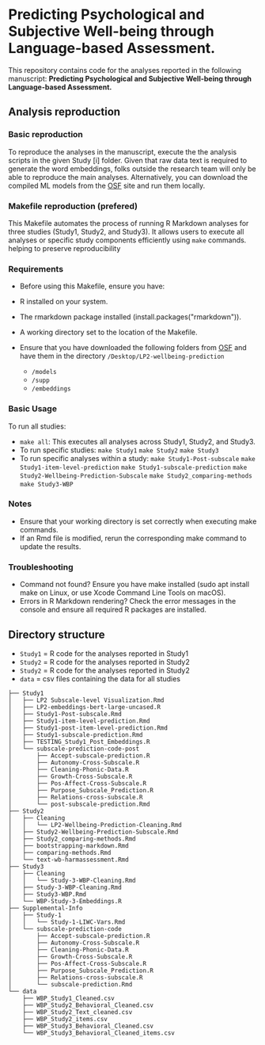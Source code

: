 # Predicting Psychological and Subjective Well-being through Language-based Assessment.

This repository contains code for the analyses reported in the following manuscript: **Predicting Psychological and Subjective Well-being through Language-based Assessment.**

## Analysis reproduction

### Basic reproduction

To reproduce the analyses in the manuscript, execute the the analysis scripts in the given Study [i] folder. Given that raw data text is required to generate the word embeddings, folks outside the research team will only be able to reproduce the main analyses. Alternatively, you can download the compiled ML models from the [OSF](https://osf.io/phguw/?view_only=f87fcacdf75e4eb29aaa9792c98623b7) site and run them locally.

### Makefile reproduction (prefered)

This Makefile automates the process of running R Markdown analyses for three studies (Study1, Study2, and Study3). It allows users to execute all analyses or specific study components efficiently using `make` commands. helping to preserve reproducibility

### Requirements

-   Before using this Makefile, ensure you have:
-   R installed on your system.
-   The rmarkdown package installed (install.packages("rmarkdown")).
-   A working directory set to the location of the Makefile.
-   Ensure that you have downloaded the following folders from [OSF](https://osf.io/phguw/?view_only=f87fcacdf75e4eb29aaa9792c98623b7) and have them in the directory `/Desktop/LP2-wellbeing-prediction`

    -   `/models`
    -   `/supp`
    -   `/embeddings`

### Basic Usage

To run all studies:

-   `make all`: This executes all analyses across Study1, Study2, and Study3.
-   To run specific studies: `make Study1` `make Study2` `make Study3`
-   To run specific analyses within a study: `make Study1-Post-subscale` `make Study1-item-level-prediction` `make Study1-subscale-prediction` `make Study2-Wellbeing-Prediction-Subscale` `make Study2_comparing-methods` `make Study3-WBP`

### Notes

-   Ensure that your working directory is set correctly when executing make commands.
-   If an Rmd file is modified, rerun the corresponding make command to update the results.

### Troubleshooting

-   Command not found? Ensure you have make installed (sudo apt install make on Linux, or use Xcode Command Line Tools on macOS).
-   Errors in R Markdown rendering? Check the error messages in the console and ensure all required R packages are installed.

## Directory structure

-   `Study1` = R code for the analyses reported in Study1
-   `Study2` = R code for the analyses reported in Study2
-   `Study2` = R code for the analyses reported in Study2
-   `data` = csv files containing the data for all studies

```         
├── Study1
│   ├── LP2 Subscale-level Visualization.Rmd
│   ├── LP2-embeddings-bert-large-uncased.R
│   ├── Study1-Post-subscale.Rmd
│   ├── Study1-item-level-prediction.Rmd
│   ├── Study1-post-item-level-prediction.Rmd
│   ├── Study1-subscale-prediction.Rmd
│   ├── TESTING_Study1_Post_Embeddings.R
│   └── subscale-prediction-code-post
│       ├── Accept-subscale-prediction.R
│       ├── Autonomy-Cross-Subscale.R
│       ├── Cleaning-Phonic-Data.R
│       ├── Growth-Cross-Subscale.R
│       ├── Pos-Affect-Cross-Subscale.R
│       ├── Purpose_Subscale_Prediction.R
│       ├── Relations-cross-subscale.R
│       └── post-subscale-prediction.Rmd
├── Study2
│   ├── Cleaning
│   │   └── LP2-Wellbeing-Prediction-Cleaning.Rmd
│   ├── Study2-Wellbeing-Prediction-Subscale.Rmd
│   ├── Study2_comparing-methods.Rmd
│   ├── bootstrapping-markdown.Rmd
│   ├── comparing-methods.Rmd
│   └── text-wb-harmassessment.Rmd
├── Study3
│   ├── Cleaning
│   │   └── Study-3-WBP-Cleaning.Rmd
│   ├── Study-3-WBP-Cleaning.Rmd
│   ├── Study3-WBP.Rmd
│   └── WBP-Study-3-Embeddings.R
├── Supplemental-Info
│   ├── Study-1
│   │   └── Study-1-LIWC-Vars.Rmd
│   └── subscale-prediction-code
│       ├── Accept-subscale-prediction.R
│       ├── Autonomy-Cross-Subscale.R
│       ├── Cleaning-Phonic-Data.R
│       ├── Growth-Cross-Subscale.R
│       ├── Pos-Affect-Cross-Subscale.R
│       ├── Purpose_Subscale_Prediction.R
│       ├── Relations-cross-subscale.R
│       └── subscale-prediction.Rmd
└── data
    ├── WBP_Study1_Cleaned.csv
    ├── WBP_Study2_Behavioral_Cleaned.csv
    ├── WBP_Study2_Text_cleaned.csv
    ├── WBP_Study2_items.csv
    ├── WBP_Study3_Behavioral_Cleaned.csv
    └── WBP_Study3_Behavioral_Cleaned_items.csv
```

